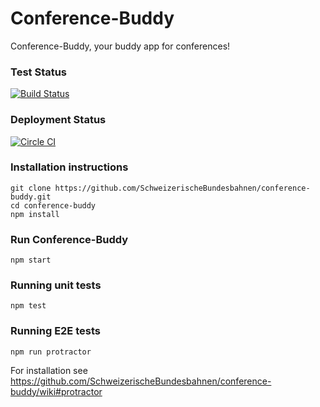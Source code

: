 # Conference-Buddy

Conference-Buddy, your buddy app for conferences!

### Test Status

[![Build Status](https://travis-ci.org/SchweizerischeBundesbahnen/conference-buddy.svg?branch=feature%2FSTZE%2Fmake_npm_test_success)](https://travis-ci.org/SchweizerischeBundesbahnen/conference-buddy)

### Deployment Status

[![Circle CI](https://circleci.com/gh/SchweizerischeBundesbahnen/conference-buddy.svg?style=svg)](https://circleci.com/gh/SchweizerischeBundesbahnen/conference-buddy)


### Installation instructions

```
git clone https://github.com/SchweizerischeBundesbahnen/conference-buddy.git
cd conference-buddy
npm install
```

### Run Conference-Buddy

```
npm start
```

### Running unit tests

```
npm test
```

### Running E2E tests

```
npm run protractor
```
For installation see https://github.com/SchweizerischeBundesbahnen/conference-buddy/wiki#protractor



